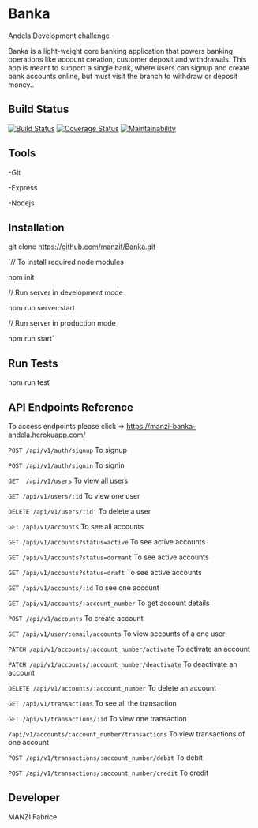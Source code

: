 # Banka

Andela Development challenge

Banka is a light-weight core banking application that powers banking operations like account
creation, customer deposit and withdrawals. This app is meant to support a single bank, where
users can signup and create bank accounts online, but must visit the branch to withdraw or
deposit money..


## Build Status

[![Build Status](https://travis-ci.org/manzif/Banka.svg?branch=develop)](https://travis-ci.org/manzif/Banka) [![Coverage Status](https://coveralls.io/repos/github/manzif/Banka/badge.svg?branch=develop)](https://coveralls.io/github/manzif/Banka?branch=develop) [![Maintainability](https://api.codeclimate.com/v1/badges/a86959637eac144b972a/maintainability)](https://codeclimate.com/github/manzif/Banka/maintainability)

## Tools
-Git 

-Express

-Nodejs

## Installation
git clone https://github.com/manzif/Banka.git

`// To install required node modules

npm init


// Run server in development mode

npm run server:start


// Run server in production mode

npm run start`



## Run Tests

npm run test

## API Endpoints Reference

To access endpoints please click => https://manzi-banka-andela.herokuapp.com/

`POST /api/v1/auth/signup` To signup

`POST /api/v1/auth/signin` To signin

`GET  /api/v1/users` To view all users

`GET /api/v1/users/:id` To view one user

`DELETE /api/v1/users/:id'` To delete a user

`GET /api/v1/accounts` To see all accounts

`GET /api/v1/accounts?status=active` To see active accounts

`GET /api/v1/accounts?status=dormant` To see active accounts

`GET /api/v1/accounts?status=draft` To see active accounts

`GET /api/v1/accounts/:id` To see one account

`GET /api/v1/accounts/:account_number` To get account details

`POST /api/v1/accounts` To create account

`GET /api/v1/user/:email/accounts` To view accounts of a one user

`PATCH /api/v1/accounts/:account_number/activate` To activate an account

`PATCH /api/v1/accounts/:account_number/deactivate` To deactivate an account

`DELETE /api/v1/accounts/:account_number` To delete an account

`GET /api/v1/transactions` To see all the transaction

`GET /api/v1/transactions/:id` To view one transaction

`/api/v1/accounts/:account_number/transactions` To view transactions of one account

`POST /api/v1/transactions/:account_number/debit` To debit

`POST /api/v1/transactions/:account_number/credit` To credit


## Developer

MANZI Fabrice